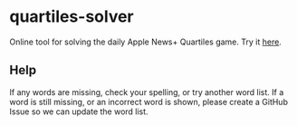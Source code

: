# quartiles-solver
Online tool for solving the daily Apple News+ Quartiles game. Try it [here](https://quartiles-solver.replit.app).

## Help
If any words are missing, check your spelling, or try another word list. If a word is still missing, or an incorrect word is shown, please create a GitHub Issue so we can update the word list.

